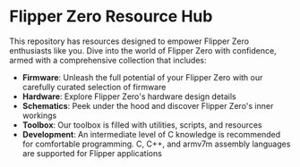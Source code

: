 # Flipper Zero Resource Hub

This repository has resources designed to empower Flipper Zero enthusiasts like you. Dive into the world of Flipper Zero with confidence, armed with a comprehensive collection that includes:

- **Firmware**: Unleash the full potential of your Flipper Zero with our carefully curated selection of firmware
- **Hardware**: Explore Flipper Zero's hardware design details
- **Schematics**: Peek under the hood and discover Flipper Zero's inner workings
- **Toolbox**: Our toolbox is filled with utilities, scripts, and resources
- **Development**: An intermediate level of C knowledge is recommended for comfortable programming. C, C++, and armv7m assembly languages are supported for Flipper applications
